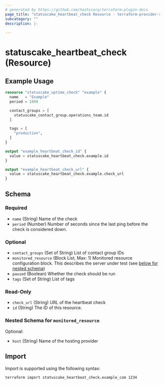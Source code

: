 ```yaml
---
# generated by https://github.com/hashicorp/terraform-plugin-docs
page_title: "statuscake_heartbeat_check Resource - terraform-provider-statuscake"
subcategory: ""
description: |-
  
---
```


# statuscake_heartbeat_check (Resource)



## Example Usage

```terraform
resource "statuscake_uptime_check" "example" {
  name   = "Example"
  period = 1800

  contact_groups = [
    statuscake_contact_group.operations_team.id
  ]

  tags = [
    "production",
  ]
}

output "example_heartbeat_check_id" {
  value = statuscake_heartbeat_check.example.id
}

output "example_heartbeat_check_url" {
  value = statuscake_heartbeat_check.example.check_url
}
```

<!-- schema generated by tfplugindocs -->
## Schema

### Required

- `name` (String) Name of the check
- `period` (Number) Number of seconds since the last ping before the check is considered down.

### Optional

- `contact_groups` (Set of String) List of contact group IDs
- `monitored_resource` (Block List, Max: 1) Monitored resource configuration block. This describes the server under test (see [below for nested schema](#nestedblock--monitored_resource))
- `paused` (Boolean) Whether the check should be run
- `tags` (Set of String) List of tags

### Read-Only

- `check_url` (String) URL of the heartbeat check
- `id` (String) The ID of this resource.

<a id="nestedblock--monitored_resource"></a>
### Nested Schema for `monitored_resource`

Optional:

- `host` (String) Name of the hosting provider

## Import

Import is supported using the following syntax:

```shell
terraform import statuscake_heartbeat_check.example_com 1234
```
